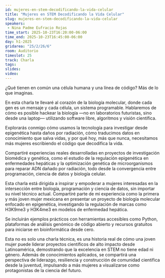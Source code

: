```yaml
---
id: mujeres-en-stem-decodificando-la-vida-celular
title: "Mujeres en STEM Decodificando la Vida Celular"
slug: mujeres-en-stem-decodificando-la-vida-celular
speakers:
 - Nina Padme Eufracio Rojas
time_start: 2025-10-23T16:20:00-06:00
time_end: 2025-10-23T16:45:00-06:00
day: h1-2025
gridarea: "25/2/26/6"
room: Auditorio
timeslot: 25
track: Charla
tags:
slides: 
video: 
---
```


¿Qué tienen en común una célula humana y una línea de código? Más de lo que imaginas.

En esta charla te llevaré al corazón de la biología molecular, donde cada gen es un mensaje y cada célula, un sistema programable. Hablaremos de cómo es posible hackear la biología —no en laboratorios futuristas, sino desde una laptop— utilizando software libre, algoritmos y visión científica.

Explorarás conmigo cómo usamos la tecnología para investigar desde epigenética hasta daños por radiación, cómo traducimos datos en conocimiento que salva vidas, y por qué hoy, más que nunca, necesitamos más mujeres escribiendo el código que decodifica la vida.

Compartiré experiencias reales desarrolladas en proyectos de investigación biomédica y genética, como el estudio de la regulación epigenética en enfermedades hepáticas y la optimización genética de microorganismos para reparar ADN dañado por radiación, todo desde la convergencia entre programación, ciencia de datos y biología celular.

Esta charla está dirigida a inspirar y empoderar a mujeres interesadas en la intersección entre biología, programación y ciencia de datos, sin importar su nivel técnico actual. Compartiré parte de mi experiencia como la primera y más joven mujer mexicana en presentar un proyecto de biología molecular enfocado en epigenética, investigando la regulación de marcas como H3K9me3 y H3K4me3 en modelos de enfermedad hepática.

Se incluirán ejemplos prácticos con herramientas accesibles como Python, plataformas de análisis genómico de código abierto y recursos gratuitos para iniciarse en bioinformática desde cero.

Esta no es solo una charla técnica, es una historia real de cómo una joven mujer puede liderar proyectos científicos de alto impacto desde Latinoamérica, demostrando que la excelencia en STEM no tiene edad ni género. Además de conocimientos aplicados, se compartirá una perspectiva de liderazgo, resiliencia y construcción de comunidad científica desde la juventud, impulsando a más mujeres a visualizarse como protagonistas de la ciencia del futuro.
